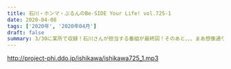 ```yaml
---
title: 石川・ホンマ・ぶるんのBe-SIDE Your Life! vol.725-1
date: 2020-04-08
tags: ['2020年', '2020年04月']
draft: false
summary: 3/30に某所で収録！石川さんが担当する番組が最終回！そのあと、、、まあ想像通りです。
---
```


http://project-phi.ddo.jp/ishikawa/ishikawa725_1.mp3
